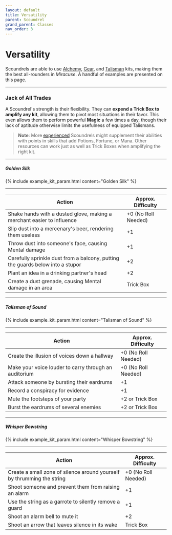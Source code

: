 ```yaml
---
layout: default
title: Versatility
parent: Scoundrel
grand_parent: Classes
nav_order: 3
---
```


# Versatility

Scoundrels are able to use [Alchemy](../alchemist/alchemy.html), [Gear](../soldier/gear.html), and [Talisman](../mage/magic.html) kits, making them the best all-rounders in _Miracuse_. A handful of examples are presented on this page.

---

### Jack of All Trades

A Scoundrel's strength is their flexibility. They can **expend a Trick Box to amplify any kit**, allowing them to pivot most situations in their favor. This even allows them to perform powerful **<span style="color: {{ site.mage_color }}">Magic</span>** a few times a day, though their lack of aptitude otherwise limits the usefulness of equipped Talismans.

> **Note**: More [experienced](../../more/advancement/index.html) Scoundrels might supplement their abilities with points in skills that add Potions, Fortune, or Mana. Other resources can work just as well as Trick Boxes when amplifying the right kit.

---

##### Golden Silk

{% include example_kit_param.html content="Golden Silk" %}

---

| Action                                                                         | Approx. Difficulty  |
| ------------------------------------------------------------------------------ | ------------------- |
| Shake hands with a dusted glove, making a merchant easier to influence         | +0 (No Roll Needed) |
| Slip dust into a mercenary's beer, rendering them useless                      | +1                  |
| Throw dust into someone's face, causing Mental damage                          | +1                  |
| Carefully sprinkle dust from a balcony, putting the guards below into a stupor | +2                  |
| Plant an idea in a drinking partner's head                                     | +2                  |
| Create a dust grenade, causing Mental damage in an area                        | Trick Box           |

---

##### Talisman of Sound

{% include example_kit_param.html content="Talisman of Sound" %}

---

| Action                                                | Approx. Difficulty  |
| ----------------------------------------------------- | ------------------- |
| Create the illusion of voices down a hallway          | +0 (No Roll Needed) |
| Make your voice louder to carry through an auditorium | +0 (No Roll Needed) |
| Attack someone by bursting their eardrums             | +1                  |
| Record a conspiracy for evidence                      | +1                  |
| Mute the footsteps of your party                      | +2 or Trick Box     |
| Burst the eardrums of several enemies                 | +2 or Trick Box     |

---

##### Whisper Bowstring

{% include example_kit_param.html content="Whisper Bowstring" %}

---

| Action                                                                 | Approx. Difficulty  |
| ---------------------------------------------------------------------- | ------------------- |
| Create a small zone of silence around yourself by thrumming the string | +0 (No Roll Needed) |
| Shoot someone and prevent them from raising an alarm                   | +1                  |
| Use the string as a garrote to silently remove a guard                 | +1                  |
| Shoot an alarm bell to mute it                                         | +2                  |
| Shoot an arrow that leaves silence in its wake                         | Trick Box           |

